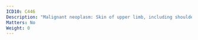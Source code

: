 ```yaml
---
ICD10: C446
Description: "Malignant neoplasm: Skin of upper limb, including shoulder"
Matters: No
Weight: 0
---
```

